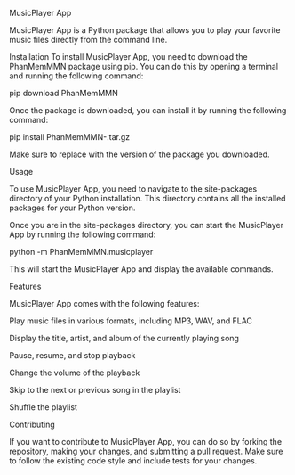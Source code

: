 MusicPlayer App

MusicPlayer App is a Python package that allows you to play your favorite music files directly from the command line.

Installation
To install MusicPlayer App, you need to download the PhanMemMMN package using pip. You can do this by opening a terminal and running the following command:

pip download PhanMemMMN

Once the package is downloaded, you can install it by running the following command:

pip install PhanMemMMN-<version>.tar.gz

  
Make sure to replace <version> with the version of the package you downloaded.
  
Usage
  
To use MusicPlayer App, you need to navigate to the site-packages directory of your Python installation. This directory contains all the installed packages for your Python version.

Once you are in the site-packages directory, you can start the MusicPlayer App by running the following command:
  
  python -m PhanMemMMN.musicplayer

  
  This will start the MusicPlayer App and display the available commands.

Features
  
MusicPlayer App comes with the following features:

Play music files in various formats, including MP3, WAV, and FLAC
  
Display the title, artist, and album of the currently playing song
  
Pause, resume, and stop playback
	
Change the volume of the playback
	
Skip to the next or previous song in the playlist
	
Shuffle the playlist
	
Contributing
	
If you want to contribute to MusicPlayer App, you can do so by forking the repository, making your changes, and submitting a pull request. Make sure to follow the existing code style and include tests for your changes.

